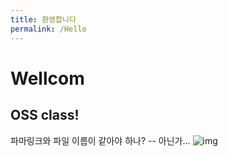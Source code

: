 ```yaml
---
title: 환영합니다
permalink: /Hello
---
```


# Wellcom

## OSS class!
파마링크와 파일 이름이 같아야 하나? -- 아닌가...
![img](https://cdn.pixabay.com/photo/2020/07/06/01/33/sky-5375005_1280.jpg)
